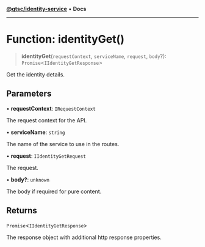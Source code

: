 [**@gtsc/identity-service**](../overview.md) • **Docs**

***

# Function: identityGet()

> **identityGet**(`requestContext`, `serviceName`, `request`, `body`?): `Promise`\<`IIdentityGetResponse`\>

Get the identity details.

## Parameters

• **requestContext**: `IRequestContext`

The request context for the API.

• **serviceName**: `string`

The name of the service to use in the routes.

• **request**: `IIdentityGetRequest`

The request.

• **body?**: `unknown`

The body if required for pure content.

## Returns

`Promise`\<`IIdentityGetResponse`\>

The response object with additional http response properties.
